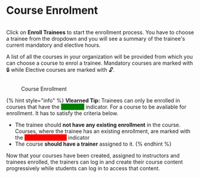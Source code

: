 # Course Enrolment

<figure><img src="../../../../.gitbook/assets/Screenshot 2023-02-15 at 2.24.19 PM.png" alt=""><figcaption></figcaption></figure>

Click on **Enroll Trainees** to start the enrollment process. You have to choose a trainee from the dropdown and you will see a summary of the trainee's current mandatory and elective hours.&#x20;

A list of all the courses in your organization will be provided from which you can choose a course to enrol a trainee. Mandatory courses are marked with 🔒 while Elective courses are marked with 🔓.&#x20;

<figure><img src="../../../../.gitbook/assets/Screenshot 2023-02-15 at 3.17.31 PM.png" alt=""><figcaption><p>Course Enrollment</p></figcaption></figure>

{% hint style="info" %}
**Vlearned Tip:** Trainees can only be enrolled in courses that have the <mark style="color:green;background-color:green;">**Available**</mark> indicator. For a course to be available for enrollment. It has to satisfy the criteria below.

* The trainee should **not have any existing enrollment** in the course. Courses, where the trainee has an existing enrollment, are marked with the <mark style="color:red;background-color:red;">**Already Enrolled**</mark> indicator
* The course **should have a trainer** assigned to it.
{% endhint %}

Now that your courses have been created, assigned to instructors and trainees enrolled, the trainers can log in and create their course content progressively while students can log in to access that content.
